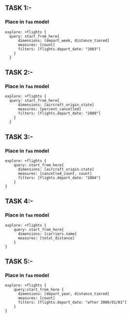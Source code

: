 



## TASK 1:-

### Place in `faa` model

```
explore: +flights {
  query: start_from_here{
      dimensions: [depart_week, distance_tiered]
      measures: [count]
      filters: [flights.depart_date: "2003"]
    }
  }
```

## TASK 2:-

### Place in `faa` model

```
explore: +flights {
  query: start_from_here{
      dimensions: [aircraft_origin.state]
      measures: [percent_cancelled]
      filters: [flights.depart_date: "2000"]
    }
  }
```

## TASK 3:-

### Place in `faa` model

```
explore: +flights {
    query: start_from_here{
      dimensions: [aircraft_origin.state]
      measures: [cancelled_count, count]
      filters: [flights.depart_date: "2004"]
    }
}
```

## TASK 4:-

### Place in `faa` model

```
explore: +flights {
    query: start_from_here{
      dimensions: [carriers.name]
      measures: [total_distance]
    }
}
```

## TASK 5:-

### Place in `faa` model

```
explore: +flights {
    query:start_from_here {
      dimensions: [depart_year, distance_tiered]
      measures: [count]
      filters: [flights.depart_date: "after 2000/01/01"]
    }
}
```




